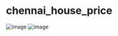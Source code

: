 # chennai_house_price
![image](https://github.com/user-attachments/assets/656b9da5-db68-447a-a3ba-bb60ff67cbfa)
![image](https://github.com/user-attachments/assets/bff187eb-f1b0-4079-89d8-d8714dd0c6da)
